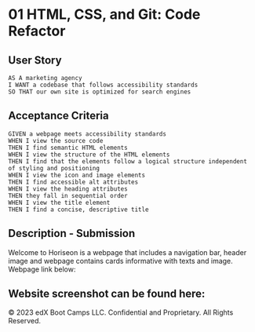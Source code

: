 # 01 HTML, CSS, and Git: Code Refactor

## User Story

```
AS A marketing agency
I WANT a codebase that follows accessibility standards
SO THAT our own site is optimized for search engines
```

## Acceptance Criteria

```
GIVEN a webpage meets accessibility standards
WHEN I view the source code
THEN I find semantic HTML elements
WHEN I view the structure of the HTML elements
THEN I find that the elements follow a logical structure independent of styling and positioning
WHEN I view the icon and image elements
THEN I find accessible alt attributes
WHEN I view the heading attributes
THEN they fall in sequential order
WHEN I view the title element
THEN I find a concise, descriptive title
```

## Description - Submission

Welcome to Horiseon is a webpage that includes a navigation bar, header image and webpage contains cards informative with texts and image. Webpage link below: 
<a href="https://nandustrings6.github.io/Horiseon-Firstever-Homework"></a>

## Website screenshot can be found here: 
<link rel="Website screenshot" href="./assets/Website-screenshot-recording.mp4"> 





© 2023 edX Boot Camps LLC. Confidential and Proprietary. All Rights Reserved.
